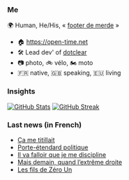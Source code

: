 ### Me

🌍 Human, He/His, « [footer de merde](https://open-time.net/post/2013/07/17/La-veritable-histoire-du-Footer-de-merde-) » 
* 🏠 https://open-time.net 
* 🛠️ Lead dev' of [dotclear](https://git.dotclear.org/dev/dotclear)
* 📷 photo, 🚲 vélo, 🏍️ moto 
* 🇫🇷 native, 🇬🇧 speaking, 🇪🇺 living

### Insights

[![GitHub Stats](https://github-readme-stats-sigma-five.vercel.app/api?username=franck-paul)](https://github.com/franck-paul)
[![GitHub Streak](https://github-readme-streak-stats.herokuapp.com?user=franck-paul)](https://git.io/streak-stats)

### Last news (in French)

<!-- BLOG-POST-LIST:START -->
- [Ça me titillait](https://open-time.net/post/2023/07/03/%C3%87a-me-titillait)
- [Porte-étendard politique](https://open-time.net/post/2023/06/02/Porte-%C3%A9tendard-politique)
- [Il va falloir que je me discipline](https://open-time.net/post/2023/07/01/Il-va-falloir-que-me-discipline)
- [Mais demain, quand l’extrême droite](https://open-time.net/post/2023/06/30/Mais-demain%2C-quand-l%E2%80%99extr%C3%AAme-droite)
- [Les fils de Zéro Un](https://open-time.net/post/2023/06/30/Les-fils-de-Z%C3%A9ro-Un)
<!-- BLOG-POST-LIST:END -->
